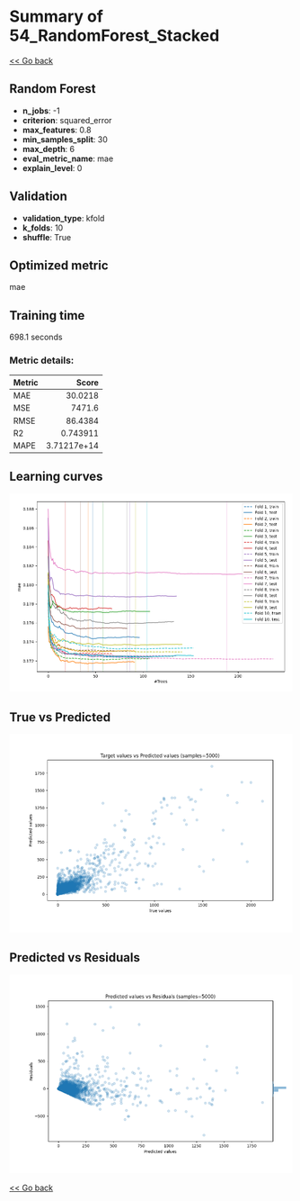 # Summary of 54_RandomForest_Stacked

[<< Go back](../README.md)


## Random Forest
- **n_jobs**: -1
- **criterion**: squared_error
- **max_features**: 0.8
- **min_samples_split**: 30
- **max_depth**: 6
- **eval_metric_name**: mae
- **explain_level**: 0

## Validation
 - **validation_type**: kfold
 - **k_folds**: 10
 - **shuffle**: True

## Optimized metric
mae

## Training time

698.1 seconds

### Metric details:
| Metric   |          Score |
|:---------|---------------:|
| MAE      |   30.0218      |
| MSE      | 7471.6         |
| RMSE     |   86.4384      |
| R2       |    0.743911    |
| MAPE     |    3.71217e+14 |



## Learning curves
![Learning curves](learning_curves.png)
## True vs Predicted

![True vs Predicted](true_vs_predicted.png)


## Predicted vs Residuals

![Predicted vs Residuals](predicted_vs_residuals.png)



[<< Go back](../README.md)
